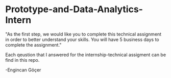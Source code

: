 # Prototype-and-Data-Analytics-Intern

"As the first step, we would like you to complete this technical assignment in order to better understand your skills.
You will have 5 business days to complete the assignment."

Each qeustion that I answered for the internship-technical assigment can be find in this repo.

-Engincan Göçer
